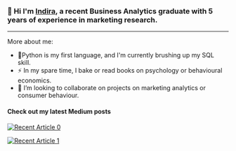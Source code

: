 ### :wave: Hi I'm [Indira](https://www.linkedin.com/in/adzhanindira), a recent Business Analytics graduate with 5 years of experience in marketing research.
-----
More about me:
 - 🔭Python is my first language, and I'm currently brushing up my SQL skill.
 - ⚡ In my spare time, I bake or read books on psychology or behavioural economics.
 - 👯 I’m looking to collaborate on projects on marketing analytics or consumer behaviour.


#### Check out my latest Medium posts

<a target="_blank" href="https://github-readme-medium-recent-article.vercel.app/medium/@adzhaniindira/0"><img src="https://github-readme-medium-recent-article.vercel.app/medium/@adzhaniindira/0" alt="Recent Article 0"> 

<a target="_blank" href="https://github-readme-medium-recent-article.vercel.app/medium/@adzhaniindira/2"><img src="https://github-readme-medium-recent-article.vercel.app/medium/@adzhaniindira/1" alt="Recent Article 1"> 


<!--
**adzhaniindira/adzhaniindira** is a ✨ _special_ ✨ repository because its `README.md` (this file) appears on your GitHub profile.

Here are some ideas to get you started:

- 🔭 I’m currently working on ...
- 🌱 I’m currently learning ...
- 👯 I’m looking to collaborate on ...
- 🤔 I’m looking for help with ...
- 💬 Ask me about ...
- 📫 How to reach me: ...
- 😄 Pronouns: ...
- ⚡ Fun fact: ...
-->
